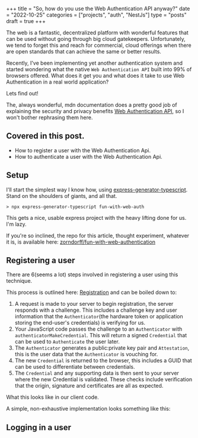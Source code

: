 +++
title = "So, how do you use the Web Authentication API anyway?"
date = "2022-10-25"
categories = ["projects", "auth", "NestJs"]
type = "posts"
draft = true
+++

The web is a fantastic, decentralized platform with wonderful features that can be used without going through big cloud gatekeepers. 
Unfortunately, we tend to forget this and reach for commercial, cloud offerings when there are open standards that can achieve the same or better results. 

Recently, I've been implementing yet another authentication system and started wondering what the native `Web Authentication API` built into 99% of browsers offered.
What does it get you and what does it take to use Web Authentication in a real world application? 

Lets find out!

The, always wonderful, mdn documentation does a pretty good job of explaining the security and privacy benefits [Web Authentication API](https://developer.mozilla.org/en-US/docs/Web/API/Web_Authentication_API#web_authentication_concepts_and_usage), so I won't bother rephrasing them here. 

## Covered in this post.

- How to register a user with the Web Authentication Api.
- How to authenticate a user with the Web Authentication Api.

## Setup

I'll start the simplest way I know how, using [express-generator-typescript](https://www.npmjs.com/package/express-generator-typescript). Stand on the shoulders of giants, and all that.

```shell
> npx express-generator-typescript fun-with-web-auth
```

This gets a nice, usable express project with the heavy lifting done for us. I'm lazy.

If you're so inclined, the repo for this article, thought experiment, whatever it is, is available here:
[zorndorff/fun-with-web-authentication](https://github.com/zorndorff/fun-with-web-authentication)

## Registering a user

There are 6(seems a lot) steps involved in registering a user using this technique.

This process is outlined here: [Registration](https://developer.mozilla.org/en-US/docs/Web/API/Web_Authentication_API#registration) and can be boiled down to:

1. A request is made to your server to begin registration, the server responds with a challenge. This includes a challenge key and user information that the `Authenticator`(the hardware token or application storing the end-user's credentials) is verifying for us.
1. Your JavaScript code passes the challenge to an `Authenticator` with `authenticatorMakeCredential`. This will return a signed `Credential` that can be used to `Authenticate` the user later.
1. The `Authenticator` generates a public:private key pair and `Attestation`, this is the user data that the `Authenticator` is vouching for.
1. The new `Credential` is returned to the browser, this includes a GUID that can be used to differentiate between credentials.
1. The `Credential` and any supporting data is then sent to your server where the new Credential is validated. These checks include verification that the origin, signature and certificates are all as expected.

What this looks like in our client code.

A simple, non-exhaustive implementation looks something like this:






## Logging in a user

